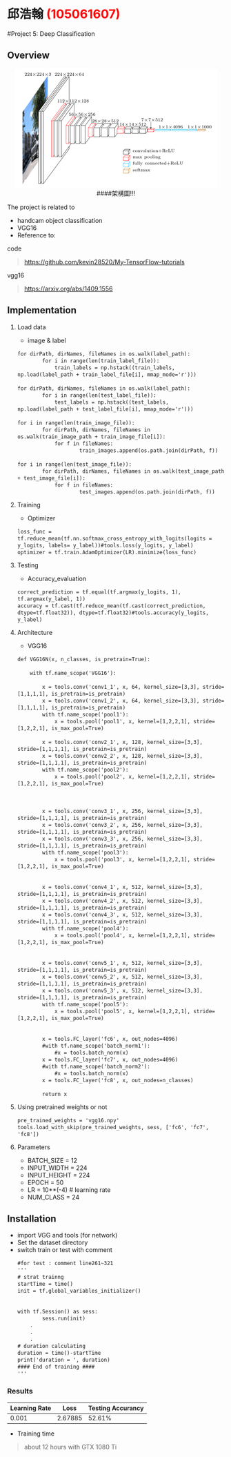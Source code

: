 # 邱浩翰 <span style="color:red">(105061607)</span>

#Project 5: Deep Classification

## Overview

<center>
<img src="README_files/overview.png" alt="overview" style="float:middle;">####架構圖!!!
</center>

The project is related to 
* handcam object classification
* VGG16 
* Reference to:

code
>https://github.com/kevin28520/My-TensorFlow-tutorials

vgg16
>https://arxiv.org/abs/1409.1556
## Implementation
1. Load data
	* image & label
	```
	for dirPath, dirNames, fileNames in os.walk(label_path):
    		for i in range(len(train_label_file)):
        		train_labels = np.hstack((train_labels, np.load(label_path + train_label_file[i], mmap_mode='r')))

	for dirPath, dirNames, fileNames in os.walk(label_path):
    		for i in range(len(test_label_file)):
        		test_labels = np.hstack((test_labels, np.load(label_path + test_label_file[i], mmap_mode='r')))

	for i in range(len(train_image_file)):
    		for dirPath, dirNames, fileNames in os.walk(train_image_path + train_image_file[i]):
        		for f in fileNames:
            			train_images.append(os.path.join(dirPath, f))

	for i in range(len(test_image_file)):
    		for dirPath, dirNames, fileNames in os.walk(test_image_path + test_image_file[i]):
        		for f in fileNames:
            			test_images.append(os.path.join(dirPath, f))
	```
	
	
2. Training
	* Optimizer
	```
	loss_func = tf.reduce_mean(tf.nn.softmax_cross_entropy_with_logits(logits = y_logits, labels= y_label))#tools.loss(y_logits, y_label) 
	optimizer = tf.train.AdamOptimizer(LR).minimize(loss_func)
	
	```

3. Testing
	* Accuracy_evaluation
	```
	correct_prediction = tf.equal(tf.argmax(y_logits, 1), tf.argmax(y_label, 1))
	accuracy = tf.cast(tf.reduce_mean(tf.cast(correct_prediction, dtype=tf.float32)), dtype=tf.float32)#tools.accuracy(y_logits, y_label)

	```

4. Architecture
	* VGG16
	```
	def VGG16N(x, n_classes, is_pretrain=True):
    
		with tf.name_scope('VGG16'):

			x = tools.conv('conv1_1', x, 64, kernel_size=[3,3], stride=[1,1,1,1], is_pretrain=is_pretrain)   
			x = tools.conv('conv1_2', x, 64, kernel_size=[3,3], stride=[1,1,1,1], is_pretrain=is_pretrain)
			with tf.name_scope('pool1'):    
			    x = tools.pool('pool1', x, kernel=[1,2,2,1], stride=[1,2,2,1], is_max_pool=True)

			x = tools.conv('conv2_1', x, 128, kernel_size=[3,3], stride=[1,1,1,1], is_pretrain=is_pretrain)    
			x = tools.conv('conv2_2', x, 128, kernel_size=[3,3], stride=[1,1,1,1], is_pretrain=is_pretrain)
			with tf.name_scope('pool2'):    
			    x = tools.pool('pool2', x, kernel=[1,2,2,1], stride=[1,2,2,1], is_max_pool=True)



			x = tools.conv('conv3_1', x, 256, kernel_size=[3,3], stride=[1,1,1,1], is_pretrain=is_pretrain)
			x = tools.conv('conv3_2', x, 256, kernel_size=[3,3], stride=[1,1,1,1], is_pretrain=is_pretrain)
			x = tools.conv('conv3_3', x, 256, kernel_size=[3,3], stride=[1,1,1,1], is_pretrain=is_pretrain)
			with tf.name_scope('pool3'):
			    x = tools.pool('pool3', x, kernel=[1,2,2,1], stride=[1,2,2,1], is_max_pool=True)


			x = tools.conv('conv4_1', x, 512, kernel_size=[3,3], stride=[1,1,1,1], is_pretrain=is_pretrain)
			x = tools.conv('conv4_2', x, 512, kernel_size=[3,3], stride=[1,1,1,1], is_pretrain=is_pretrain)
			x = tools.conv('conv4_3', x, 512, kernel_size=[3,3], stride=[1,1,1,1], is_pretrain=is_pretrain)
			with tf.name_scope('pool4'):
			    x = tools.pool('pool4', x, kernel=[1,2,2,1], stride=[1,2,2,1], is_max_pool=True)


			x = tools.conv('conv5_1', x, 512, kernel_size=[3,3], stride=[1,1,1,1], is_pretrain=is_pretrain)
			x = tools.conv('conv5_2', x, 512, kernel_size=[3,3], stride=[1,1,1,1], is_pretrain=is_pretrain)
			x = tools.conv('conv5_3', x, 512, kernel_size=[3,3], stride=[1,1,1,1], is_pretrain=is_pretrain)
			with tf.name_scope('pool5'):
			    x = tools.pool('pool5', x, kernel=[1,2,2,1], stride=[1,2,2,1], is_max_pool=True)            


			x = tools.FC_layer('fc6', x, out_nodes=4096)        
			#with tf.name_scope('batch_norm1'):
			    #x = tools.batch_norm(x)           
			x = tools.FC_layer('fc7', x, out_nodes=4096)        
			#with tf.name_scope('batch_norm2'):
			    #x = tools.batch_norm(x)            
			x = tools.FC_layer('fc8', x, out_nodes=n_classes)

			return x
	```

6. Using pretrained weights or not
	```
	pre_trained_weights = 'vgg16.npy'
	tools.load_with_skip(pre_trained_weights, sess, ['fc6', 'fc7', 'fc8'])
	```

7. Parameters
	* BATCH_SIZE = 12
	* INPUT_WIDTH = 224
	* INPUT_HEIGHT = 224
	* EPOCH = 50
	* LR = 10**(-4) # learning rate
	* NUM_CLASS = 24

## Installation
* import VGG and tools (for network)
* Set the dataset directory 
* switch train or test with comment
	```
	#for test : comment line261~321
	'''
	# strat trainng
	startTime = time()
	init = tf.global_variables_initializer()


	with tf.Session() as sess:
    		sess.run(init)
		.
		.
		.
	# duration calculating
	duration = time()-startTime
	print('duration = ', duration)
	#### End of training ####	
	'''
	```
	
### Results

| Learning Rate |Loss| Testing Accurancy |
| --- | --- | --- |
| 0.001 | 2.67885 | 52.61% |



* Training time

> about 12 hours with GTX 1080 Ti




